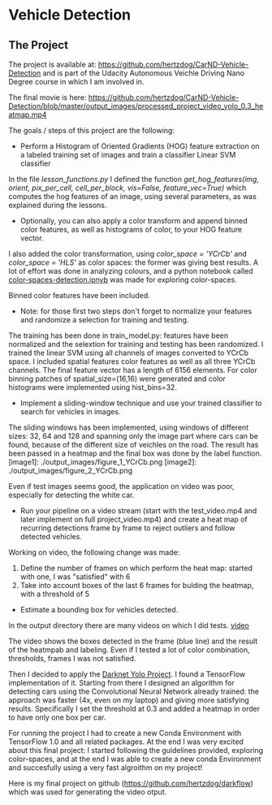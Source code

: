 # Vehicle Detection

The Project
---
The project is available at: https://github.com/hertzdog/CarND-Vehicle-Detection and is part of the Udacity Autonomous Veichle Driving Nano Degree course in which I am involved in.

The final movie is here: https://github.com/hertzdog/CarND-Vehicle-Detection/blob/master/output_images/processed_project_video_yolo_0.3_heatmap.mp4

The goals / steps of this project are the following:

* Perform a Histogram of Oriented Gradients (HOG) feature extraction on a labeled training set of images and train a classifier Linear SVM classifier

In the file *lesson_functions.py* I defined the function *get_hog_features(img, orient, pix_per_cell, cell_per_block, vis=False, feature_vec=True)* which computes the hog features of an image, using several parameters, as was explained during the lessons.

* Optionally, you can also apply a color transform and append binned color features, as well as histograms of color, to your HOG feature vector.

I also added the color transformation, using *color_space = 'YCrCb'* and *color_space = 'HLS'* as color spaces: the former was giving best results. A lot of effort was done in analyzing colours, and a python notebook called [color-spaces-detection.ipnyb](https://github.com/hertzdog/Detection-tracking-color/blob/master/color-spaces-detection.ipynb) was made for exploring color-spaces.

Binned color features have been included.

* Note: for those first two steps don't forget to normalize your features and randomize a selection for training and testing.

The training has been done in train_model.py: features have been normalized and the selextion for training and testing has been randomized. I trained the linear SVM using all channels of images converted to YCrCb space. I included spatial features color features as well as all three YCrCb channels. The final feature vector has a length of 6156 elements. For color binning patches of spatial_size=(16,16) were generated and color histograms were implemented using hist_bins=32.

* Implement a sliding-window technique and use your trained classifier to search for vehicles in images.

The sliding windows has been implemented, using windows of different sizes: 32, 64 and 128 and spanning only the image part where cars can be found, because of the different size of veichles on the road. The result has been passed in a heatmap and the final box was done by the label function.
[image1]: ./output_images/figure_1_YCrCb.png
[image2]: ./output_images/figure_2_YCrCb.png

Even if test images seems good, the application on video was poor, especially for detecting the white car.

* Run your pipeline on a video stream (start with the test_video.mp4 and later implement on full project_video.mp4) and create a heat map of recurring detections frame by frame to reject outliers and follow detected vehicles.

Working on video, the following change was made:
1. Define the number of frames on which perform the heat map: started with one, I was "satisfied" with 6
2. Take into account boxes of the last 6 frames for bulding the heatmap, with a threshold of 5



* Estimate a bounding box for vehicles detected.

In the output directory there are many videos on which I did tests. [video](./output_images/YCrCb_processed_project_video_YCrCb_15_2.mp4)



The video shows the boxes detected in the frame (blue line) and the result of the heatmpab and labeling.
Even if I tested a lot of color combination, thresholds, frames I was not satisfied.

Then I decided to apply the [Darknet Yolo Project](https://pjreddie.com/darknet/yolo/).
I found a TensorFlow implementation of it.
Starting from there I designed an algorithm for detecting cars using the Convolutional Neural Network already trained: the approach was faster (4x, even on my laptop) and giving more satisfying results. Specifically I set the threshold at 0.3 and added a heatmap in order to have only one box per car.

For running the project I had to create a new Conda Environment with TensorFlow 1.0 and all related packages. At the end I was very excited about this final project: I started following the guidelines provided, exploring color-spaces, and at the end I was able to create a new conda Environment and succesfully using a very fast algroithm on my project!

Here is my final project on github (https://github.com/hertzdog/darkflow) which was used for generating the video otput.
